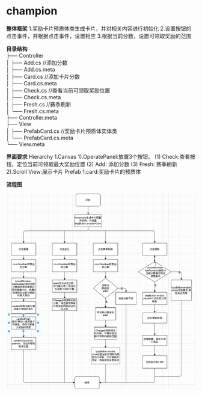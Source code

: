 # champion

**整体框架**
1.奖励卡片预质体类生成卡片，并对相关内容进行初始化
2.设置按钮的点击事件，并根据点击事件，设置相应
3.根据当前分数，设置可领取奖励的范围
 
 **目录结构**           
├── Controller  
│   ├── Add.cs //添加分数  
│   ├── Add.cs.meta  
│   ├── Card.cs //添加卡片分数  
│   ├── Card.cs.meta  
│   ├── Check.cs //查看当前可领取奖励位置  
│   ├── Check.cs.meta  
│   ├── Fresh.cs //赛季刷新  
│   └── Fresh.cs.meta  
├── Controller.meta  
├── View  
│   ├── PrefabCard.cs //奖励卡片预质体实体类  
│   └── PrefabCard.cs.meta  
└── View.meta  

**界面要求**
  Hierarchy
   1.Canvas
     1).OperatePanel:放置3个按钮。
        (1) Check:查看按钮，定位当前可领取最大奖励位置
        (2) Add: 添加分数
        (3) Fresh: 赛季刷新
     2).Scroll View:展示卡片
  Prefab
   1.card:奖励卡片的预质体
   
**流程图**

![image](https://github.com/89trillion-songzhiheng/champion/blob/main/picture/newCham.png)
